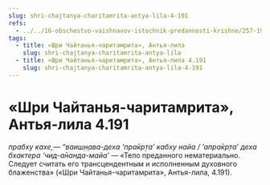 ```yaml
---
slug: shri-chajtanya-charitamrita-antya-lila-4-191
refs:
  - ../../16-obschestvo-vaishnavov-istochnik-predannosti-krishne/257-1982-03-30-a-b1-b5-duhovnaya-chistota-vajshnava-za-predelami-fizicheskogo-i-mentalnogo-tel.md
tags:
  - title: «Шри Чайтанья-чаритамрита», Антья-лила
    slug: shri-chajtanya-charitamrita-antya-lila
  - title: «Шри Чайтанья-чаритамрита», Антья-лила 4.191
    slug: shri-chajtanya-charitamrita-antya-lila-4-191
---
```


# «Шри Чайтанья-чаритамрита», Антья-лила 4.191

*прабху кахе,— “ваиш̣н̣ава-деха ‘пра̄кр̣та’ кабху найа / ’апра̄кр̣та’ деха бхактера ‘чид-а̄нанда-майа’* — «Тело преданного нематериально. Следует считать его трансцендентным и исполненным духовного блаженства» («Шри Чайтанья-чаритамрита», Антья-лила, 4.191).


